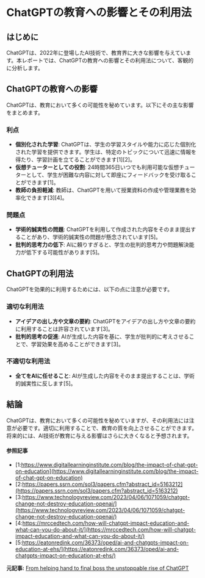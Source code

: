 # ChatGPTの教育への影響とその利用法

## はじめに

ChatGPTは、2022年に登場したAI技術で、教育界に大きな影響を与えています。本レポートでは、ChatGPTの教育への影響とその利用法について、客観的に分析します。

## ChatGPTの教育への影響

ChatGPTは、教育において多くの可能性を秘めています。以下にその主な影響をまとめます。

### 利点

- **個別化された学習**: ChatGPTは、学生の学習スタイルや能力に応じた個別化された学習を提供できます。学生は、特定のトピックについて迅速に情報を得たり、学習計画を立てることができます[1][2]。
- **仮想チューターとしての役割**: 24時間365日いつでも利用可能な仮想チューターとして、学生が困難な内容に対して即座にフィードバックを受け取ることができます[1]。
- **教師の負担軽減**: 教師は、ChatGPTを用いて授業資料の作成や管理業務を効率化できます[3][4]。

### 問題点

- **学術的誠実性の問題**: ChatGPTを利用して作成された内容をそのまま提出することがあり、学術的誠実性の問題が懸念されています[5]。
- **批判的思考力の低下**: AIに頼りすぎると、学生の批判的思考力や問題解決能力が低下する可能性があります[5]。

## ChatGPTの利用法

ChatGPTを効果的に利用するためには、以下の点に注意が必要です。

### 適切な利用法

- **アイデアの出し方や文章の要約**: ChatGPTをアイデアの出し方や文章の要約に利用することは許容されています[3]。
- **批判的思考の促進**: AIが生成した内容を基に、学生が批判的に考えさせることで、学習効果を高めることができます[3]。

### 不適切な利用法

- **全てをAIに任せること**: AIが生成した内容をそのまま提出することは、学術的誠実性に反します[5]。

## 結論

ChatGPTは、教育において多くの可能性を秘めていますが、その利用法には注意が必要です。適切に利用することで、教育の質を向上させることができます。将来的には、AI技術が教育に与える影響はさらに大きくなると予想されます。

#### 参照記事
- [1:https://www.digitallearninginstitute.com/blog/the-impact-of-chat-gpt-on-education](https://www.digitallearninginstitute.com/blog/the-impact-of-chat-gpt-on-education)
- [2:https://papers.ssrn.com/sol3/papers.cfm?abstract_id=5163212](https://papers.ssrn.com/sol3/papers.cfm?abstract_id=5163212)
- [3:https://www.technologyreview.com/2023/04/06/1071059/chatgpt-change-not-destroy-education-openai/](https://www.technologyreview.com/2023/04/06/1071059/chatgpt-change-not-destroy-education-openai/)
- [4:https://mrccedtech.com/how-will-chatgpt-impact-education-and-what-can-you-do-about-it/](https://mrccedtech.com/how-will-chatgpt-impact-education-and-what-can-you-do-about-it/)
- [5:https://eatonredink.com/36373/oped/ai-and-chatgpts-impact-on-education-at-ehs/](https://eatonredink.com/36373/oped/ai-and-chatgpts-impact-on-education-at-ehs/)


**元記事:** [From helping hand to final boss the unstoppable rise of ChatGPT](https://ukrant.nl/magazine/from-helping-hand-to-final-boss-the-unstoppable-rise-of-chatgpt/?lang=en)